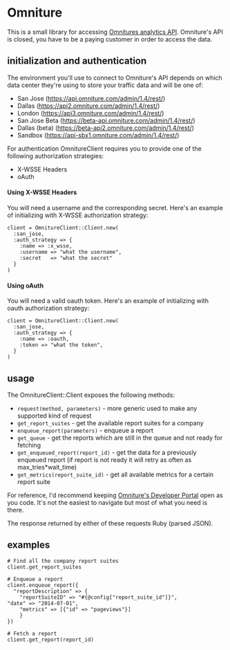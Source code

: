 # Omniture

This is a small library for accessing [Omnitures analytics API](https://marketing.adobe.com/developer/en_US/documentation/analytics-reporting-1-4/get-started).
Omniture's API is closed, you have to be a paying customer in order to access the data.

## initialization and authentication
The environment you'll use to connect to Omniture's API depends on which data center they're using to store your traffic data and will be one of:

* San Jose (https://api.omniture.com/admin/1.4/rest/)
* Dallas (https://api2.omniture.com/admin/1.4/rest/)
* London (https://api3.omniture.com/admin/1.4/rest/)
* San Jose Beta (https://beta-api.omniture.com/admin/1.4/rest/)
* Dallas (beta) (https://beta-api2.omniture.com/admin/1.4/rest/)
* Sandbox (https://api-sbx1.omniture.com/admin/1.4/rest/)


For authentication OmnitureClient requires you to provide one of the following authorization strategies:
* X-WSSE Headers
* oAuth

#### Using X-WSSE Headers
You will need a username and the corresponding secret.
Here's an example of initializing with X-WSSE authorization strategy:

    client = OmnitureClient::Client.new(
      :san_jose,
      :auth_strategy => {
      	:name => :x_wsse,
      	:username => "what the username",
      	:secret   => "what the secret"
      }
    )


#### Using oAuth
You will need a valid oauth token.
Here's an example of initializing with oauth authorization strategy:

    client = OmnitureClient::Client.new(
      :san_jose,
      :auth_strategy => {
      	:name => :oauth,
      	:token => "what the token",
      }
    )

## usage

The OmnitureClient::Client exposes the following methods:

* `request(method, parameters)` - more generic used to make any supported kind of request
* `get_report_suites` - get the available report suites for a company
* `enqueue_report(parameters)` - enqueue a report
* `get_queue` - get the reports which are still in the queue and not ready for fetching
* `get_enqueued_report(report_id)` - get the data for a previously enqueued report (if report is not ready it will retry as often as max_tries*wait_time)
* `get_metrics(report_suite_id)` - get all available metrics for a certain report suite

For reference, I'd recommend keeping [Omniture's Developer Portal](http://developer.omniture.com) open as you code.  It's not the easiest to navigate but most of what you need is there.

The response returned by either of these requests Ruby (parsed JSON).

## examples
    # Find all the company report suites
    client.get_report_suites

    # Enqueue a report
    client.enqueue_report({
      "reportDescription" => {
        "reportSuiteID" => "#{@config["report_suite_id"]}",
	"date" => "2014-07-01",
        "metrics" => [{"id" => "pageviews"}]
        }
    })

    # Fetch a report
    client.get_report(report_id)
